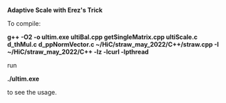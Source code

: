 **Adaptive Scale with Erez's Trick**

To compile:

**g++ -O2 -o ultim.exe ultiBal.cpp getSingleMatrix.cpp ultiScale.c d_thMul.c d_ppNormVector.c ~/HiC/straw_may_2022/C++/straw.cpp -I ~/HiC/straw_may_2022/C++ -lz -lcurl -lpthread**

run

**./ultim.exe**

to see the usage.
